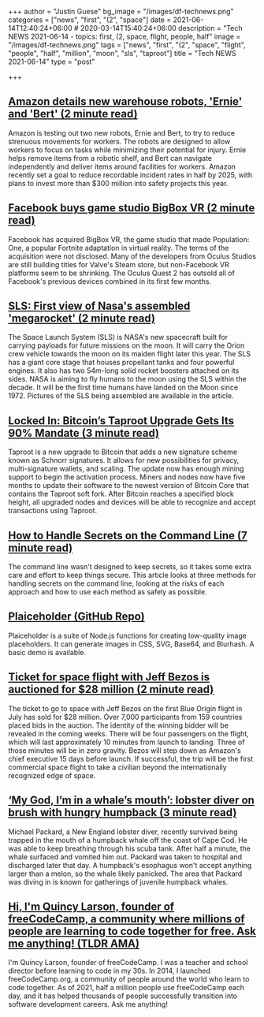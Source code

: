 +++
author = "Justin Guese"
bg_image = "/images/df-technews.png"
categories = ["news", "first", "(2", "space"]
date = 2021-06-14T12:40:24+06:00 # 2020-03-14T15:40:24+06:00
description = "Tech NEWS 2021-06-14 - topics: first, (2, space, flight, people, half"
image = "/images/df-technews.png"
tags = ["news", "first", "(2", "space", "flight", "people", "half", "million", "moon", "sls", "taproot"]
title = "Tech NEWS 2021-06-14"
type = "post"

+++

## [Amazon details new warehouse robots, 'Ernie' and 'Bert' (2 minute read)](https://www.cnbc.com/2021/06/13/amazon-details-new-warehouse-robots-ernie-and-bert.html)

Amazon is testing out two new robots, Ernie and Bert, to try to reduce strenuous movements for workers. The robots are designed to allow workers to focus on tasks while minimizing their potential for injury. Ernie helps remove items from a robotic shelf, and Bert can navigate independently and deliver items around facilities for workers. Amazon recently set a goal to reduce recordable incident rates in half by 2025, with plans to invest more than $300 million into safety projects this year.

## [Facebook buys game studio BigBox VR (2 minute read)](https://techcrunch.com/2021/06/11/facebook-buys-game-studio-bigbox-vr/)

Facebook has acquired BigBox VR, the game studio that made Population: One, a popular Fortnite adaptation in virtual reality. The terms of the acquisition were not disclosed. Many of the developers from Oculus Studios are still building titles for Valve's Steam store, but non-Facebook VR platforms seem to be shrinking. The Oculus Quest 2 has outsold all of Facebook's previous devices combined in its first few months.

## [SLS: First view of Nasa's assembled 'megarocket' (2 minute read)](https://www.bbc.com/news/science-environment-57446686)

The Space Launch System (SLS) is NASA's new spacecraft built for carrying payloads for future missions on the moon. It will carry the Orion crew vehicle towards the moon on its maiden flight later this year. The SLS has a giant core stage that houses propellant tanks and four powerful engines. It also has two 54m-long solid rocket boosters attached on its sides. NASA is aiming to fly humans to the moon using the SLS within the decade. It will be the first time humans have landed on the Moon since 1972. Pictures of the SLS being assembled are available in the article.

## [Locked In: Bitcoin’s Taproot Upgrade Gets Its 90% Mandate (3 minute read)](https://www.coindesk.com/locked-in-bitcoin-taproot-upgrade-gets-activation-mandate)

Taproot is a new upgrade to Bitcoin that adds a new signature scheme known as Schnorr signatures. It allows for new possibilities for privacy, multi-signature wallets, and scaling. The update now has enough mining support to begin the activation process. Miners and nodes now have five months to update their software to the newest version of Bitcoin Core that contains the Taproot soft fork. After Bitcoin reaches a specified block height, all upgraded nodes and devices will be able to recognize and accept transactions using Taproot.

## [How to Handle Secrets on the Command Line (7 minute read)](https://smallstep.com/blog/command-line-secrets/)

The command line wasn't designed to keep secrets, so it takes some extra care and effort to keep things secure. This article looks at three methods for handling secrets on the command line, looking at the risks of each approach and how to use each method as safely as possible.

## [Plaiceholder (GitHub Repo)](https://github.com/joe-bell/plaiceholder)

Plaiceholder is a suite of Node.js functions for creating low-quality image placeholders. It can generate images in CSS, SVG, Base64, and Blurhash. A basic demo is available.

## [Ticket for space flight with Jeff Bezos is auctioned for $28 million (2 minute read)](https://arstechnica.com/science/2021/06/ticket-for-space-flight-with-jeff-bezos-auctions-for-28-million/)

The ticket to go to space with Jeff Bezos on the first Blue Origin flight in July has sold for $28 million. Over 7,000 participants from 159 countries placed bids in the auction. The identity of the winning bidder will be revealed in the coming weeks. There will be four passengers on the flight, which will last approximately 10 minutes from launch to landing. Three of those minutes will be in zero gravity. Bezos will step down as Amazon's chief executive 15 days before launch. If successful, the trip will be the first commercial space flight to take a civilian beyond the internationally recognized edge of space.

## [‘My God, I’m in a whale’s mouth’: lobster diver on brush with hungry humpback (3 minute read)](https://www.theguardian.com/us-news/2021/jun/12/whale-mouth-lobster-diver-humpback-cape-cod)

Michael Packard, a New England lobster diver, recently survived being trapped in the mouth of a humpback whale off the coast of Cape Cod. He was able to keep breathing through his scuba tank. After half a minute, the whale surfaced and vomited him out. Packard was taken to hospital and discharged later that day. A humpback's esophagus won't accept anything larger than a melon, so the whale likely panicked. The area that Packard was diving in is known for gatherings of juvenile humpback whales.

## [Hi, I'm Quincy Larson, founder of freeCodeCamp, a community where millions of people are learning to code together for free. Ask me anything! (TLDR AMA)](https://tldr.tech/token/6c3ef825381ee396191f77cb92dd1969?redirect=https%3A%2F%2Ftldr.tech%2Fama%2Fquincy-larson/1/0100017a09fe48f3-b9a8d830-3e93-4dd6-89b2-512326baaa78-000000/Bywdlq4_gf6OJtkTeLuH98OqEzIicM7_iFIG0BAdOW0=197)

I'm Quincy Larson, founder of freeCodeCamp. I was a teacher and school director before learning to code in my 30s. In 2014, I launched freeCodeCamp.org, a community of people around the world who learn to code together. As of 2021, half a million people use freeCodeCamp each day, and it has helped thousands of people successfully transition into software development careers. Ask me anything!

